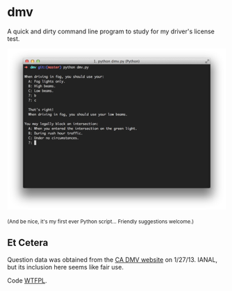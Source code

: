 # dmv

A quick and dirty command line program to study for my driver's license test.

![dmv screenshot](screenshot.png)

<small>(And be nice, it's my first ever Python script... Friendly suggestions welcome.)</small>

## Et Cetera

Question data was obtained from the [CA DMV website](dmv.ca.gov/pubs/interactive/tdrive/exam.htm) on 1/27/13. IANAL, but its inclusion here seems like fair use.

Code [WTFPL](http://www.wtfpl.net/).